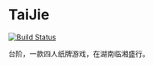 # TaiJie

[![Build Status](https://travis-ci.org/Liaozengxiang/TaiJie.svg?branch=master)](https://travis-ci.org/Liaozengxiang/TaiJie)

台阶，一款四人纸牌游戏，在湖南临湘盛行。
